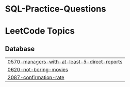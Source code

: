 # SQL-Practice-Questions

<!---LeetCode Topics Start-->
# LeetCode Topics
## Database
|  |
| ------- |
| [0570-managers-with-at-least-5-direct-reports](https://github.com/Sbha5797/SQL-Practice-Questions/tree/master/0570-managers-with-at-least-5-direct-reports) |
| [0620-not-boring-movies](https://github.com/Sbha5797/SQL-Practice-Questions/tree/master/0620-not-boring-movies) |
| [2087-confirmation-rate](https://github.com/Sbha5797/SQL-Practice-Questions/tree/master/2087-confirmation-rate) |
<!---LeetCode Topics End-->